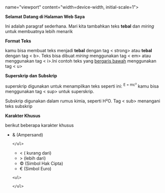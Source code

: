 name="viewport" content="width=device-width, initial-scale=1">
  <title></title>
</head>
<b>Selamat Datang di Halaman Web Saya</b>
<p>Ini adalah paragraf sederhana. Mari kita tambahkan teks <b>tebal</b> dan <i>miring</i> untuk membuatnya lebih menarik</p>
<b>Format Teks</b>
<p>kamu bisa membuat teks menjadi <b>tebal</b> dengan tag < strong> atau <b>tebal</b> dengan tag < b>.</b> Teks bisa dibuat <i>miring</i> menggunakan tag < em> atau menggunakan tag < i>.Ini contoh teks yang <u>bergaris bawah</u> menggunakan tag < u></p>
<b>Superskrip dan Subskrip</b>
<p>superskrip digunakan untuk menampilkan teks seperti ini: <sup>E = mc²</sup> kamu bisa menggunakan tag < sup> untuk superskrip.</p>
<p>Subskrip digunakan dalam rumus kimia, seperti H²O. Tag < sub> menangani teks subskrip</p>
<b>Karakter Khusus</b>
<p>berikut beberapa karakter khusus <ul>
  <li>& (Ampersand) 
      
    </ul>
  <ul>
    <li>< ( kurang dari)</li>
  </ul>
  <ul>
    <li>> (lebih dari)</li>
  </ul>
  <ul>
    <li>© (Simbol Hak Cipta)</li>
  </ul>
  <ul>
    <li>€ (Simbol Euro)</li>
  </ul></p>
    
    <ul>
 
    </ul>
   
  </ul></li>
</ul>
  
</ul></p>

  
</ul>
 
</ul>
  
</ul>
  
</ul></p>
<body>

</body>

</html>
